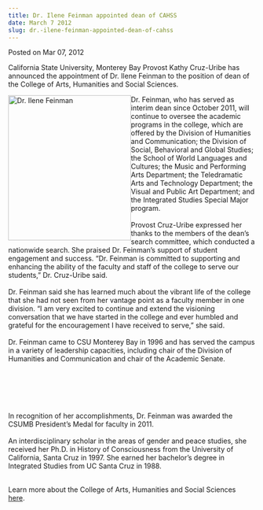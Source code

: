 ```yaml
---
title: Dr. Ilene Feinman appointed dean of CAHSS
date: March 7 2012
slug: dr.-ilene-feinman-appointed-dean-of-cahss
---
```


 



<span class="date">Posted on Mar 07, 2012    </span>
<p>California State University, Monterey Bay Provost Kathy
Cruz-Uribe has announced the appointment of Dr. Ilene Feinman to
the position of dean of the College of Arts, Humanities and Social
Sciences.</p>
<p><img alt="Dr. Ilene Feinman" src="https://news.csumb.edu/sites/default/files/65/attachments/news/images/feinman.ilene_.small__0.jpg" style="float:left; width:250px; height:295px">Dr. Feinman, who
has served as interim dean since October 2011, will continue to
oversee the academic programs in the college, which are offered by
the Division of Humanities and Communication; the Division of
Social, Behavioral and Global Studies; the School of World
Languages and Cultures; the Music and Performing Arts Department;
the Teledramatic Arts and Technology Department; the Visual and
Public Art Department; and the Integrated Studies Special Major
program.<br>
<br>
Provost Cruz-Uribe expressed her thanks to the members of the
dean&#x2019;s search committee, which conducted a nationwide search. She
praised Dr. Feinman&#x2019;s support of student engagement and success.
&#x201C;Dr. Feinman is committed to supporting and enhancing the ability
of the faculty and staff of the college to serve our students,&#x201D; Dr.
Cruz-Uribe said.<br>
<br>
Dr. Feinman said she has learned much about the vibrant life of the
college that she had not seen from her vantage point as a faculty
member in one division. &#x201C;I am very excited to continue and extend
the visioning conversation that we have started in the college and
ever humbled and grateful for the encouragement I have received to
serve,&#x201D; she said.<br>
<br>
Dr. Feinman came to CSU Monterey Bay in 1996 and has served the
campus in a variety of leadership capacities, including chair of
the Division of Humanities and Communication and chair of the
Academic Senate.</br></br></br></br></br></br></img></p>
<p>In recognition of her accomplishments, Dr. Feinman was awarded
the CSUMB President&#x2019;s Medal for faculty in 2011.<br>
<br>
An interdisciplinary scholar in the areas of gender and peace
studies, she received her Ph.D. in History of Consciousness from
the University of California, Santa Cruz in 1997. She earned her
bachelor&#x2019;s degree in Integrated Studies from UC Santa Cruz in
1988.</br></br></p>
<p>Learn more about the College of Arts, Humanities and Social
Sciences <a href="https://cahss.csumb.edu/welcome-cahss" rel="nofollow">here</a>.&#xA0;<br>
&#xA0;</br></p>





 
